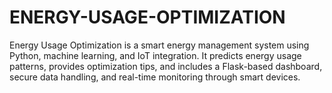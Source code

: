 # ENERGY-USAGE-OPTIMIZATION
Energy Usage Optimization is a smart energy management system using Python, machine learning, and IoT integration. It predicts energy usage patterns, provides optimization tips, and includes a Flask-based dashboard, secure data handling, and real-time monitoring through smart devices.
